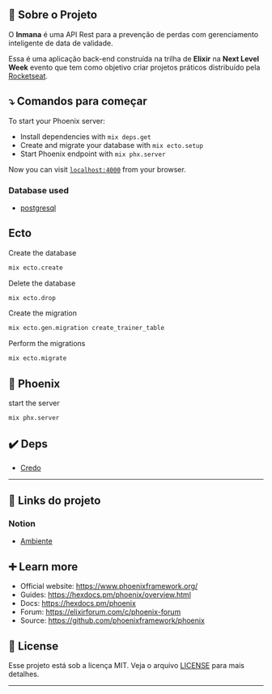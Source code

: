 ## 📝 Sobre o Projeto

O <strong>Inmana</strong> é uma API Rest para a prevenção de perdas com gerenciamento inteligente de data de validade.

Essa é uma aplicação back-end construída na trilha de <strong>Elixir</strong> na <strong>Next Level Week</strong> evento que tem como objetivo criar projetos práticos distribuído pela [Rocketseat](https://rocketseat.com.br/).

## ⤵ Comandos para começar

To start your Phoenix server:

- Install dependencies with `mix deps.get`
- Create and migrate your database with `mix ecto.setup`
- Start Phoenix endpoint with `mix phx.server`

Now you can visit [`localhost:4000`](http://localhost:4000) from your browser.

### Database used

- [postgresql](https://www.postgresql.org/)

## Ecto

Create the database

```bash
mix ecto.create
```

Delete the database

```bash
mix ecto.drop
```

Create the migration

```bash
mix ecto.gen.migration create_trainer_table
```

Perform the migrations

```bash
mix ecto.migrate
```

## 🚀 Phoenix

start the server

```bash
mix phx.server
```

## ✔️ Deps

- [Credo](https://github.com/rrrene/credo)

---

## 🔗 Links do projeto

### Notion

- [Ambiente](https://www.notion.so/Configura-es-do-ambiente-9d73d4eefa7043f593d9c768922306ca)

## ➕ Learn more

- Official website: https://www.phoenixframework.org/
- Guides: https://hexdocs.pm/phoenix/overview.html
- Docs: https://hexdocs.pm/phoenix
- Forum: https://elixirforum.com/c/phoenix-forum
- Source: https://github.com/phoenixframework/phoenix

## 📝 License

Esse projeto está sob a licença MIT. Veja o arquivo [LICENSE](LICENSE) para mais detalhes.

---
